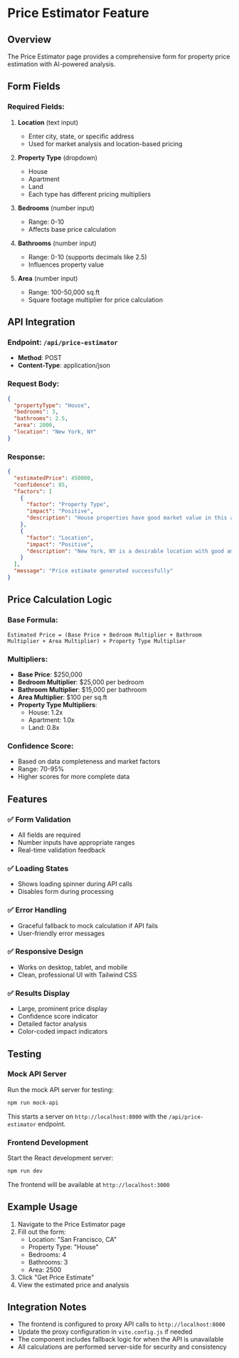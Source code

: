 # Price Estimator Feature

## Overview
The Price Estimator page provides a comprehensive form for property price estimation with AI-powered analysis.

## Form Fields

### Required Fields:
1. **Location** (text input)
   - Enter city, state, or specific address
   - Used for market analysis and location-based pricing

2. **Property Type** (dropdown)
   - House
   - Apartment  
   - Land
   - Each type has different pricing multipliers

3. **Bedrooms** (number input)
   - Range: 0-10
   - Affects base price calculation

4. **Bathrooms** (number input)
   - Range: 0-10 (supports decimals like 2.5)
   - Influences property value

5. **Area** (number input)
   - Range: 100-50,000 sq.ft
   - Square footage multiplier for price calculation

## API Integration

### Endpoint: `/api/price-estimator`
- **Method**: POST
- **Content-Type**: application/json

### Request Body:
```json
{
  "propertyType": "House",
  "bedrooms": 3,
  "bathrooms": 2.5,
  "area": 2000,
  "location": "New York, NY"
}
```

### Response:
```json
{
  "estimatedPrice": 450000,
  "confidence": 85,
  "factors": [
    {
      "factor": "Property Type",
      "impact": "Positive",
      "description": "House properties have good market value in this area"
    },
    {
      "factor": "Location", 
      "impact": "Positive",
      "description": "New York, NY is a desirable location with good amenities"
    }
  ],
  "message": "Price estimate generated successfully"
}
```

## Price Calculation Logic

### Base Formula:
```
Estimated Price = (Base Price + Bedroom Multiplier + Bathroom Multiplier + Area Multiplier) × Property Type Multiplier
```

### Multipliers:
- **Base Price**: $250,000
- **Bedroom Multiplier**: $25,000 per bedroom
- **Bathroom Multiplier**: $15,000 per bathroom
- **Area Multiplier**: $100 per sq.ft
- **Property Type Multipliers**:
  - House: 1.2x
  - Apartment: 1.0x
  - Land: 0.8x

### Confidence Score:
- Based on data completeness and market factors
- Range: 70-95%
- Higher scores for more complete data

## Features

### ✅ Form Validation
- All fields are required
- Number inputs have appropriate ranges
- Real-time validation feedback

### ✅ Loading States
- Shows loading spinner during API calls
- Disables form during processing

### ✅ Error Handling
- Graceful fallback to mock calculation if API fails
- User-friendly error messages

### ✅ Responsive Design
- Works on desktop, tablet, and mobile
- Clean, professional UI with Tailwind CSS

### ✅ Results Display
- Large, prominent price display
- Confidence score indicator
- Detailed factor analysis
- Color-coded impact indicators

## Testing

### Mock API Server
Run the mock API server for testing:
```bash
npm run mock-api
```

This starts a server on `http://localhost:8000` with the `/api/price-estimator` endpoint.

### Frontend Development
Start the React development server:
```bash
npm run dev
```

The frontend will be available at `http://localhost:3000`

## Example Usage

1. Navigate to the Price Estimator page
2. Fill out the form:
   - Location: "San Francisco, CA"
   - Property Type: "House"
   - Bedrooms: 4
   - Bathrooms: 3
   - Area: 2500
3. Click "Get Price Estimate"
4. View the estimated price and analysis

## Integration Notes

- The frontend is configured to proxy API calls to `http://localhost:8000`
- Update the proxy configuration in `vite.config.js` if needed
- The component includes fallback logic for when the API is unavailable
- All calculations are performed server-side for security and consistency
